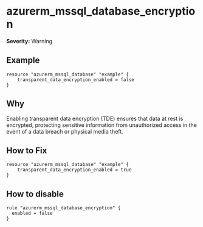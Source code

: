 # azurerm_mssql_database_encryption

**Severity:** Warning


## Example

```hcl
resource "azurerm_mssql_database" "example" {
    transparent_data_encryption_enabled = false
}
```

## Why

Enabling transparent data encryption (TDE) ensures that data at rest is encrypted, protecting sensitive information from unauthorized access in the event of a data breach or physical media theft.

## How to Fix

```hcl
resource "azurerm_mssql_database" "example" {
    transparent_data_encryption_enabled = true
}
```


## How to disable

```hcl
rule "azurerm_mssql_database_encryption" {
  enabled = false
}
```

